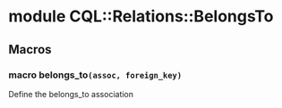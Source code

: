# module CQL::Relations::BelongsTo

## Macros

### macro belongs\_to`(assoc, foreign_key)`

Define the belongs\_to association

